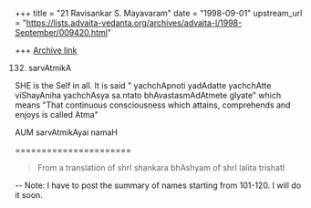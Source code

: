 +++
title = "21 Ravisankar S. Mayavaram"
date = "1998-09-01"
upstream_url = "https://lists.advaita-vedanta.org/archives/advaita-l/1998-September/009420.html"

+++
[Archive link](https://lists.advaita-vedanta.org/archives/advaita-l/1998-September/009420.html)

132. sarvAtmikA

SHE is the Self in all.  It is said " yachchApnoti yadAdatte
yachchAtte viShayAniha yachchAsya sa.ntato bhAvastasmAdAtmete
gIyate" which means "That continuous consciousness which attains,
comprehends and enjoys is called Atma"

AUM sarvAtmikAyai namaH

======================
>From  a translation of
shrI shankara bhAshyam of shrI lalita trishatI



--
Note: I have to post the summary of names starting from 101-120.
I will do it soon.

